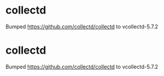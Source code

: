 
# collectd
Bumped https://github.com/collectd/collectd to vcollectd-5.7.2

# collectd
Bumped https://github.com/collectd/collectd to vcollectd-5.7.2

